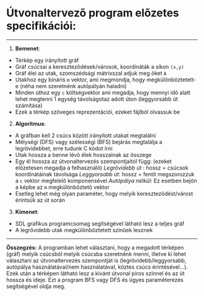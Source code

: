 # Útvonaltervezõ program elõzetes specifikációi:
---
1. **Bemenet**:
* Térkép egy irányított gráf
* Gráf csúcsai a keresztezõdések/városok, koordináták a síkon `(x,y)`
* Gráf élei az utak, szomszédsági mátrixszal adjuk meg õket `A` 
* Utakhoz egy bináris `m` vektor, ami megmondja, hogy megkülönböztetett-e (néha nem szeretnénk autópályán haladni)
* Minden úthoz egy `c` költségvektor ami megadja, hogy mennyi idõ alatt lehet megtenni 1 egység távolságotaz adott úton (leggyorsabb út számítása)
* Ezek a térkép szöveges reprezentációi, ezeket fájlból olvassuk be 

2. **Algoritmus**:
* A gráfban kell 2 csúcs között irányított utakat megtalálni 
* Mélységi (DFS) vagy szélességi (BFS) bejárás megtalálja a legrövidebbet, erre tudunk C kódot írni
* Utak hossza a benne lévõ élek hosszainak az összege 
* Egy él hossza az útvonaltervezés szempontjaitól függ: (ezeket elõzetesen megadja a felhasználó)
*Legrövidebb út* : hossz =  csúcsok koordinátáinak távolsága
*Leggyorsabb út*: hossz =  fentit megszorozzuk a `c` vektor megfelelõ komponensével
*Autópálya nélkül*: Ez esetben bejön a képbe az `m` megkülönböztetõ vektor
* Esetleg lehet még olyan paraméter, hogy melyik keresztezõdést/várost érintsük az út során

3. **Kimenet**:
* SDL grafikus programcsomag segítségével látható lesz a teljes gráf
* A legrövidebb utak megkülönböztetett színûek lesznek
---
**Összegzés:**
A programban lehet választani, hogy a megadott térképen (gráf) melyik csúcsból melyik csúcsba szeretnénk menni, illetve ki lehet választani az útvonaltervezés szempontját is (legrövidebb/leggyorsabb, autópálya használatával/nem használatával, köztes csúcs érintésével...). Ezek után a térképen látható lesz a kívánt útvonal piros színnel és az út hossza és ideje. Ezt a program BFS vagy DFS és ügyes paraméterezés segítségével oldja meg.
